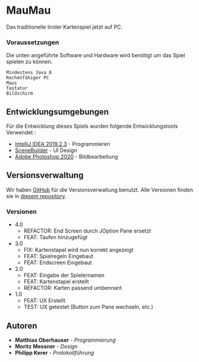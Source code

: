 # MauMau

Das traditionelle tiroler Kartenspiel jetzt auf PC. 


### Voraussetzungen

Die unten angeführte Software und Hardware wird benötigt um das Spiel spielen zu können.

```
Mindestens Java 8
Rechenfähiger PC
Maus
Tastatur
Bildschirm
```


## Entwicklungsumgebungen

Für die Entwicklung dieses Spiels wurden folgende Entwicklungstools Verwendet :


* [IntelliJ IDEA 2019.2.3](https://www.jetbrains.com/de-de/idea/) - Programmieren
* [SceneBuilder](https://gluonhq.com/products/scene-builder/) - UI Design
* [Adobe Photoshop 2020](https://www.adobe.com/de/products/photoshop.html) - Bildbearbeitung

## Versionsverwaltung

Wir haben [GitHub](https://github.com/) für die Versionsverwaltung benutzt. Alle Versionen finden sie in [diesem repository](https://github.com/4AT-TP-19-20/projekt-maumau). 

### Versionen

- 4.0
	- REFACTOR: End Screen durch JOption Pane ersetzt
	- FEAT: Taufen hinzugefügt
- 3.0
	- FIX: Kartenstapel wird nun korrekt angezeigt
	- FEAT: Spielregeln Eingebaut
	- FEAT: Endscreen Eingebaut
- 2.0
	- FEAT: Eingabe der Spielernamen
	- FEAT: Kartenstapel erstellt
	- REFACTOR: Karten passend umbennant
- 1.0
	- FEAT: UX Erstellt
	- TEST: UX getestet (Button zum Pane wechseln, etc.) 


## Autoren

* **Matthias Oberhauser** - *Programmierung*
* **Moritz Messner** - *Design*
* **Philipp Kerer** - *Protokollführung*


